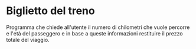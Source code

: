 # Biglietto del treno

Programma che chiede all'utente il numero di chilometri che vuole percorre e l'età del passeggero e in base a queste informazioni restituire il prezzo totale del viaggio.
